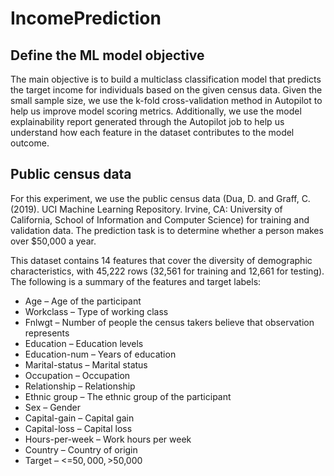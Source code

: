 # IncomePrediction

## Define the ML model objective
The main objective is to build a multiclass classification model that predicts the target income for individuals based on the given census data. Given the small sample size, we use the k-fold cross-validation method in Autopilot to help us improve model scoring metrics. Additionally, we use the model explainability report generated through the Autopilot job to help us understand how each feature in the dataset contributes to the model outcome.

## Public census data
For this experiment, we use the public census data (Dua, D. and Graff, C. (2019). UCI Machine Learning Repository. Irvine, CA: University of California, School of Information and Computer Science) for training and validation data. The prediction task is to determine whether a person makes over $50,000 a year.

This dataset contains 14 features that cover the diversity of demographic characteristics, with 45,222 rows (32,561 for training and 12,661 for testing). The following is a summary of the features and target labels:

* Age – Age of the participant
* Workclass – Type of working class
* Fnlwgt – Number of people the census takers believe that observation represents
* Education – Education levels
* Education-num – Years of education
* Marital-status – Marital status
* Occupation – Occupation
* Relationship – Relationship
* Ethnic group – The ethnic group of the participant
* Sex – Gender
* Capital-gain – Capital gain
* Capital-loss – Capital loss
* Hours-per-week – Work hours per week
* Country – Country of origin
* Target – <=$50,000, >$50,000

